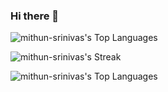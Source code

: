 ### Hi there 👋

<!--
**mithun-srinivas/mithun-srinivas** is a ✨ _special_ ✨ repository because its `README.md` (this file) appears on your GitHub profile.

Here are some ideas to get you started:

- 🔭 I’m currently working on ...
- 🌱 I’m currently learning ...
- 👯 I’m looking to collaborate on ...
- 🤔 I’m looking for help with ...
- 💬 Ask me about ...
- 📫 How to reach me: ...
- 😄 Pronouns: ...
- ⚡ Fun fact: ...
-->
![mithun-srinivas's Top Languages](https://github-readme-stats.vercel.app/api/top-langs/?username=mithun-srinivas&theme=vue-dark&show_icons=true&hide_border=true&layout=compact)

![mithun-srinivas's Streak](https://github-readme-streak-stats.herokuapp.com/?user=mithun-srinivas&theme=vue-dark&hide_border=true)

![mithun-srinivas's Top Languages](https://github-readme-stats.vercel.app/api/top-langs/?username=mithun-srinivas&theme=vue-dark&show_icons=true&hide_border=true&layout=compact)
